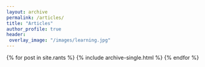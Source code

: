 ```yaml
---
layout: archive
permalink: /articles/
title: "Articles"
author_profile: true
header:
 overlay_image: "/images/learning.jpg"
---
```


{% for post in site.rants %}
  {% include archive-single.html %}
{% endfor %}
